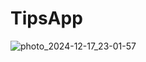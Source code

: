 # TipsApp

![photo_2024-12-17_23-01-57](https://github.com/user-attachments/assets/0d552268-bf4c-4c20-a46d-145c474d4383)

